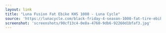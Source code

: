 ```yaml
---
layout: link
title: "Luna Fusion Fat Ebike KHS 1000 - Luna Cycle"
source: 'https://lunacycle.com/black-friday-4-season-1000-fat-tire-ebike-khs/'
screenshot: 'screenshots/90cf13c4-0e8a-4760-9db6-92260d1bfaf3.jpg'
---
```


